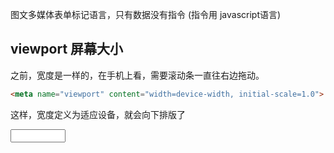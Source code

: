 图文多媒体表单标记语言，只有数据没有指令 (指令用 javascript语言)

## viewport 屏幕大小
之前，宽度是一样的，在手机上看，需要滚动条一直往右边拖动。

``` html
<meta name="viewport" content="width=device-width, initial-scale=1.0">
```
这样，宽度定义为适应设备，就会向下排版了



<input type="number" min="0" max="100" step="0.01"/>
<!-- step="0.01" :即点击的上下箭头时会以0.01的速度增加或者减少(默认是只能输入整数,否则变红提示.加上step="0.01" 默认输入到小数点后两位)-->
